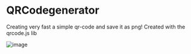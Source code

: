 # QRCodegenerator
Creating very fast a simple qr-code and save it as png!
Created with the qrcode.js lib

![image](https://github.com/NikollbibajNoah/QRCodegenerator/assets/160404512/6e286658-0d8b-42cb-ab44-a234a8a85f8a)
